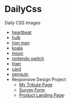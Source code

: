 # DailyCss

Daily CSS Images

- [heartbeat](/heartbeat/heartbeat.html)
- [hulk](/hulk/index.html)
- [iron man](/iron_man/index.html)
- [koala](/koala/index.html)
- [moon](/moon/moon.html)
- [nintendo switch](/nintendo_switch/index.html)
- [tiger](/tiger/index.html)
- [card](/card/card.html)
- [penguin](/penguin/penguin.html)
- Responsive Design Project
  - [My Tribute Page](/responsive_design_project/tribute_page/tribute_page.html)
  - [Survey Form](/responsive_design_project/survey_form/survey.html)
  - [Product Landing Page](/responsive_design_project/product-landing-page/product.html)·